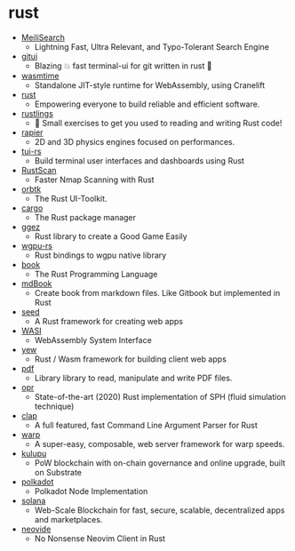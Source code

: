 # rust
- [MeiliSearch](https://github.com/meilisearch/MeiliSearch)
  - Lightning Fast, Ultra Relevant, and Typo-Tolerant Search Engine
- [gitui](https://github.com/extrawurst/gitui)
  - Blazing 💥 fast terminal-ui for git written in rust 🦀
- [wasmtime](https://github.com/bytecodealliance/wasmtime)
  - Standalone JIT-style runtime for WebAssembly, using Cranelift
- [rust](https://github.com/rust-lang/rust)
  - Empowering everyone to build reliable and efficient software.
- [rustlings](https://github.com/rust-lang/rustlings)
  - 🦀 Small exercises to get you used to reading and writing Rust code!
- [rapier](https://github.com/dimforge/rapier)
  - 2D and 3D physics engines focused on performances.
- [tui-rs](https://github.com/fdehau/tui-rs)
  - Build terminal user interfaces and dashboards using Rust
- [RustScan](https://github.com/RustScan/RustScan)
  - Faster Nmap Scanning with Rust
- [orbtk](https://github.com/redox-os/orbtk)
  - The Rust UI-Toolkit.
- [cargo](https://github.com/rust-lang/cargo)
  - The Rust package manager
- [ggez](https://github.com/ggez/ggez)
  - Rust library to create a Good Game Easily
- [wgpu-rs](https://github.com/gfx-rs/wgpu-rs)
  - Rust bindings to wgpu native library
- [book](https://github.com/rust-lang/book)
  - The Rust Programming Language
- [mdBook](https://github.com/rust-lang/mdBook)
  - Create book from markdown files. Like Gitbook but implemented in Rust
- [seed](https://github.com/seed-rs/seed)
  - A Rust framework for creating web apps
- [WASI](https://github.com/WebAssembly/WASI)
  - WebAssembly System Interface
- [yew](https://github.com/yewstack/yew)
  - Rust / Wasm framework for building client web apps
- [pdf](https://github.com/pdf-rs/pdf)
  - Library library to read, manipulate and write PDF files.
- [opr](https://github.com/AudranDoublet/opr)
  - State-of-the-art (2020) Rust implementation of SPH (fluid simulation technique)
- [clap](https://github.com/clap-rs/clap)
  - A full featured, fast Command Line Argument Parser for Rust
- [warp](https://github.com/seanmonstar/warp)
  - A super-easy, composable, web server framework for warp speeds.
- [kulupu](https://github.com/kulupu/kulupu)
  - PoW blockchain with on-chain governance and online upgrade, built on Substrate
- [polkadot](https://github.com/paritytech/polkadot)
  - Polkadot Node Implementation
- [solana](https://github.com/solana-labs/solana)
  - Web-Scale Blockchain for fast, secure, scalable, decentralized apps and marketplaces.
- [neovide](https://github.com/Kethku/neovide)
  - No Nonsense Neovim Client in Rust
